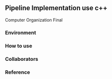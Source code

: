 ## Pipeline Implementation use c++ 
Computer Organization Final 
### Environment

### How to use

### Collaborators

### Reference